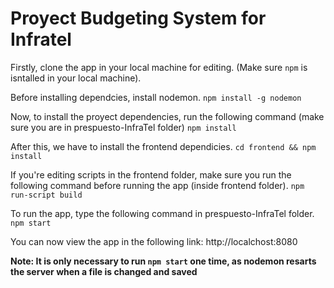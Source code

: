 # Proyect Budgeting System for Infratel

Firstly, clone the app in your local machine for editing. (Make sure `npm` is isntalled in your local machine).

Before installing dependcies, install nodemon.
`npm install -g nodemon`

Now, to install the proyect dependencies, run the following command (make sure you are in prespuesto-InfraTel folder)
`npm install`

After this, we have to install the frontend dependicies.
`cd frontend && npm install`

If you're editing scripts in the frontend folder, make sure you run the following command before running the app (inside frontend folder).
`npm run-script build`

To run the app, type the following command in prespuesto-InfraTel folder.
`npm start`

You can now view the app in the following link:
http://localchost:8080

**Note: It is only necessary to run `npm start` one time, as nodemon resarts the server when a file is changed and saved**
